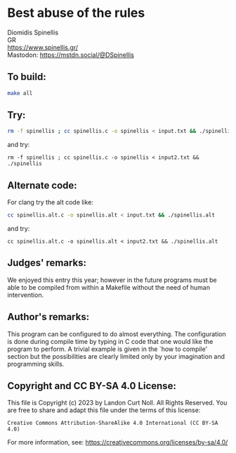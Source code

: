 # Best abuse of the rules

Diomidis Spinellis\
GR\
<https://www.spinellis.gr/>\
Mastodon: <https://mstdn.social/@DSpinellis>

## To build:

```sh
make all
```

## Try:

```sh
rm -f spinellis ; cc spinellis.c -o spinellis < input.txt && ./spinellis
```

and try:

```
rm -f spinellis ; cc spinellis.c -o spinellis < input2.txt && ./spinellis
```

## Alternate code:

For clang try the alt code like:

```sh
cc spinellis.alt.c -o spinellis.alt < input.txt && ./spinellis.alt
```

and try:

```
cc spinellis.alt.c -o spinellis.alt < input2.txt && ./spinellis.alt
```

## Judges' remarks:

We enjoyed this entry this year; however in the future programs must be able to
be compiled from within a Makefile without the need of human intervention.


## Author's remarks:

This program can be configured to do almost everything.  The configuration is
done during compile time by typing in C code that one would like the program
to perform.  A trivial example is given in the `how to compile' section but the
possibilities are clearly limited only by your imagination and programming
skills.

## Copyright and CC BY-SA 4.0 License:

This file is Copyright (c) 2023 by Landon Curt Noll.  All Rights Reserved.
You are free to share and adapt this file under the terms of this license:

    Creative Commons Attribution-ShareAlike 4.0 International (CC BY-SA 4.0)

For more information, see: https://creativecommons.org/licenses/by-sa/4.0/
